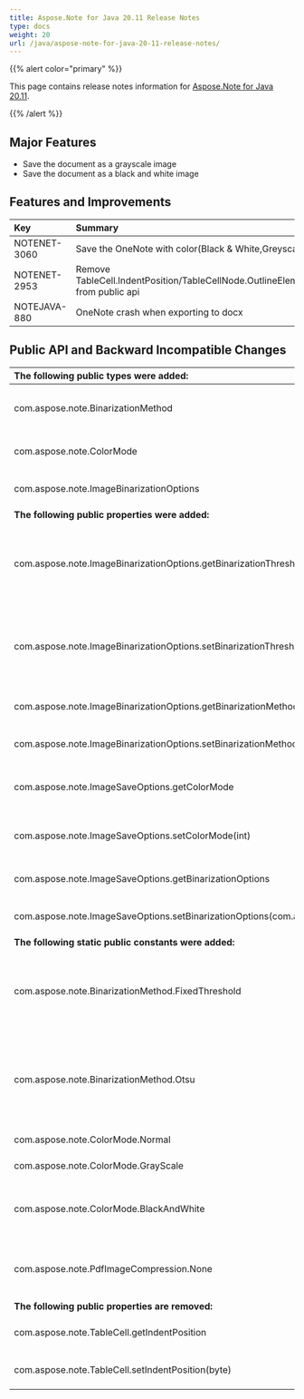 ```yaml
---
title: Aspose.Note for Java 20.11 Release Notes
type: docs
weight: 20
url: /java/aspose-note-for-java-20-11-release-notes/
---
```


{{% alert color="primary" %}} 

This page contains release notes information for [Aspose.Note for Java 20.11](https://downloads.aspose.com/note/java/new-releases/aspose.note-for-java-20.11/).

{{% /alert %}} 
## **Major Features**
- Save the document as a grayscale image
- Save the document as a black and white image
## **Features and Improvements**


|**Key**|**Summary**|**Category**|
| :- | :- | :- |
|NOTENET-3060|Save the OneNote with color(Black & White,Greyscale and Color)|New Feature|
|NOTENET-2953|Remove TableCell.IndentPosition/TableCellNode.OutlineElementChildLevel from public api|Enhancement|
|NOTEJAVA-880|OneNote crash when exporting to docx|Bug|


## **Public API and Backward Incompatible Changes**

|**The following public types were added:**|**Description**|
| :- | :- |
|com.aspose.note.BinarizationMethod|Specifies binarization method for an image.|
|com.aspose.note.ColorMode|The color mode of the image.|
|com.aspose.note.ImageBinarizationOptions|Options for image's binarization.|
|**The following public properties were added:**|**Description**|
|com.aspose.note.ImageBinarizationOptions.getBinarizationThreshold|Gets threshold value for fixed threshold binarization method.|
|com.aspose.note.ImageBinarizationOptions.setBinarizationThreshold(int)|Sets threshold value for fixed threshold binarization method.|
|com.aspose.note.ImageBinarizationOptions.getBinarizationMethod|Gets the binarization method.|
|com.aspose.note.ImageBinarizationOptions.setBinarizationMethod(int)|Sets the binarization method.|
|com.aspose.note.ImageSaveOptions.getColorMode|Gets color mode for the output image.|
|com.aspose.note.ImageSaveOptions.setColorMode(int)|Sets color mode for the output image.|
|com.aspose.note.ImageSaveOptions.getBinarizationOptions|Gets options for image's binarization.|
|com.aspose.note.ImageSaveOptions.setBinarizationOptions(com.aspose.note.ImageBinarizationOptions)|Sets options for image's binarization.|
|**The following static public constants were added:**|**Description**|
|com.aspose.note.BinarizationMethod.FixedThreshold|The image's binarization is performed using specified fixed threshold.|
|com.aspose.note.BinarizationMethod.Otsu|The image's binarization is performed adaptively using Otsu's method to evaluate threshold.|
|com.aspose.note.ColorMode.Normal|Full color image.|
|com.aspose.note.ColorMode.GrayScale|Gray scale image.|
|com.aspose.note.ColorMode.BlackAndWhite|Binary image: only black and white colors are used.|
|com.aspose.note.PdfImageCompression.None|No compression is used when saving images.|
|**The following public properties are removed:**|**Description**|
|com.aspose.note.TableCell.getIndentPosition|Gets the indent position.|
|com.aspose.note.TableCell.setIndentPosition(byte)|Sets the indent position.|